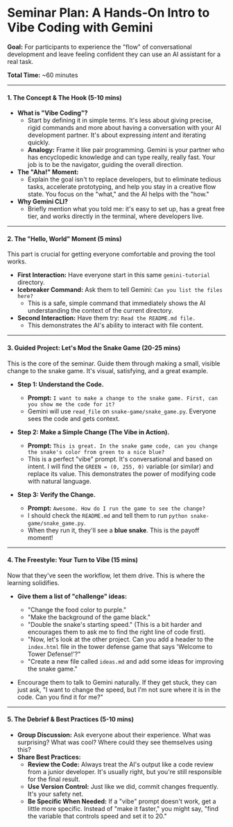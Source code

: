 # Seminar Plan: A Hands-On Intro to Vibe Coding with Gemini

**Goal:** For participants to experience the "flow" of conversational development and leave feeling confident they can use an AI assistant for a real task.

**Total Time:** ~60 minutes

---

#### **1. The Concept & The Hook (5-10 mins)**

*   **What is "Vibe Coding"?**
    *   Start by defining it in simple terms. It's less about giving precise, rigid commands and more about having a conversation with your AI development partner. It's about expressing *intent* and iterating quickly.
    *   **Analogy:** Frame it like pair programming. Gemini is your partner who has encyclopedic knowledge and can type really, really fast. Your job is to be the navigator, guiding the overall direction.
*   **The "Aha!" Moment:**
    *   Explain the goal isn't to replace developers, but to eliminate tedious tasks, accelerate prototyping, and help you stay in a creative flow state. You focus on the "what," and the AI helps with the "how."
*   **Why Gemini CLI?**
    *   Briefly mention what you told me: it's easy to set up, has a great free tier, and works directly in the terminal, where developers live.

---

#### **2. The "Hello, World" Moment (5 mins)**

This part is crucial for getting everyone comfortable and proving the tool works.

*   **First Interaction:** Have everyone start in this same `gemini-tutorial` directory.
*   **Icebreaker Command:** Ask them to tell Gemini: `Can you list the files here?`
    *   This is a safe, simple command that immediately shows the AI understanding the context of the current directory.
*   **Second Interaction:** Have them try: `Read the README.md file.`
    *   This demonstrates the AI's ability to interact with file content.

---

#### **3. Guided Project: Let's Mod the Snake Game (20-25 mins)**

This is the core of the seminar. Guide them through making a small, visible change to the snake game. It's visual, satisfying, and a great example.

*   **Step 1: Understand the Code.**
    *   **Prompt:** `I want to make a change to the snake game. First, can you show me the code for it?`
    *   Gemini will use `read_file` on `snake-game/snake_game.py`. Everyone sees the code and gets context.

*   **Step 2: Make a Simple Change (The Vibe in Action).**
    *   **Prompt:** `This is great. In the snake game code, can you change the snake's color from green to a nice blue?`
    *   This is a perfect "vibe" prompt. It's conversational and based on intent. I will find the `GREEN = (0, 255, 0)` variable (or similar) and replace its value. This demonstrates the power of modifying code with natural language.

*   **Step 3: Verify the Change.**
    *   **Prompt:** `Awesome. How do I run the game to see the change?`
    *   I should check the `README.md` and tell them to run `python snake-game/snake_game.py`.
    *   When they run it, they'll see a **blue snake**. This is the payoff moment!

---

#### **4. The Freestyle: Your Turn to Vibe (15 mins)**

Now that they've seen the workflow, let them drive. This is where the learning solidifies.

*   **Give them a list of "challenge" ideas:**
    *   "Change the food color to purple."
    *   "Make the background of the game black."
    *   "Double the snake's starting speed." (This is a bit harder and encourages them to ask me to find the right line of code first).
    *   "Now, let's look at the other project. Can you add a header to the `index.html` file in the tower defense game that says 'Welcome to Tower Defense!'?"
    *   "Create a new file called `ideas.md` and add some ideas for improving the snake game."

*   Encourage them to talk to Gemini naturally. If they get stuck, they can just ask, "I want to change the speed, but I'm not sure where it is in the code. Can you find it for me?"

---

#### **5. The Debrief & Best Practices (5-10 mins)**

*   **Group Discussion:** Ask everyone about their experience. What was surprising? What was cool? Where could they see themselves using this?
*   **Share Best Practices:**
    *   **Review the Code:** Always treat the AI's output like a code review from a junior developer. It's usually right, but you're still responsible for the final result.
    *   **Use Version Control:** Just like we did, commit changes frequently. It's your safety net.
    *   **Be Specific When Needed:** If a "vibe" prompt doesn't work, get a little more specific. Instead of "make it faster," you might say, "find the variable that controls speed and set it to 20."
